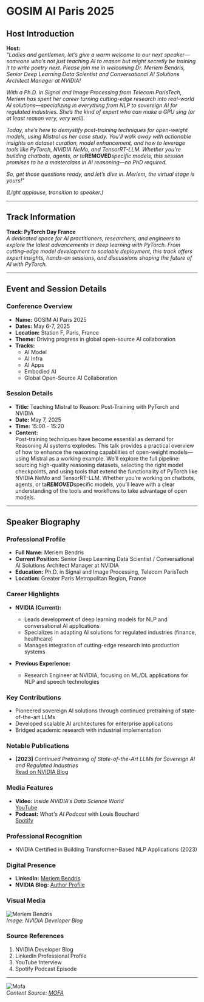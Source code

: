 
# GOSIM AI Paris 2025

## Host Introduction

**Host:**  
*"Ladies and gentlemen, let’s give a warm welcome to our next speaker—someone who’s not just teaching AI to reason but might secretly be training it to write poetry next. Please join me in welcoming Dr. Meriem Bendris, Senior Deep Learning Data Scientist and Conversational AI Solutions Architect Manager at NVIDIA!*  

*With a Ph.D. in Signal and Image Processing from Telecom ParisTech, Meriem has spent her career turning cutting-edge research into real-world AI solutions—specializing in everything from NLP to sovereign AI for regulated industries. She’s the kind of expert who can make a GPU sing (or at least reason very, very well).*  

*Today, she’s here to demystify post-training techniques for open-weight models, using Mistral as her case study. You’ll walk away with actionable insights on dataset curation, model enhancement, and how to leverage tools like PyTorch, NVIDIA NeMo, and TensorRT-LLM. Whether you’re building chatbots, agents, or ta***REMOVED***specific models, this session promises to be a masterclass in AI reasoning—no PhD required.*  

*So, get those questions ready, and let’s dive in. Meriem, the virtual stage is yours!"*  

*(Light applause, transition to speaker.)*  

---

## Track Information

**Track: PyTorch Day France**  
*A dedicated space for AI practitioners, researchers, and engineers to explore the latest advancements in deep learning with PyTorch. From cutting-edge model development to scalable deployment, this track offers expert insights, hands-on sessions, and discussions shaping the future of AI with PyTorch.*

---

## Event and Session Details

### Conference Overview
- **Name:** GOSIM AI Paris 2025  
- **Dates:** May 6-7, 2025  
- **Location:** Station F, Paris, France  
- **Theme:** Driving progress in global open-source AI collaboration  
- **Tracks:**  
  - AI Model  
  - AI Infra  
  - AI Apps  
  - Embodied AI  
  - Global Open-Source AI Collaboration  

### Session Details
- **Title:** Teaching Mistral to Reason: Post-Training with PyTorch and NVIDIA  
- **Date:** May 7, 2025  
- **Time:** 15:00 - 15:20  
- **Content:**  
  Post-training techniques have become essential as demand for Reasoning AI systems explodes. This talk provides a practical overview of how to enhance the reasoning capabilities of open-weight models—using Mistral as a working example. We’ll explore the full pipeline: sourcing high-quality reasoning datasets, selecting the right model checkpoints, and using tools that extend the functionality of PyTorch like NVIDIA NeMo and TensorRT-LLM. Whether you’re working on chatbots, agents, or ta***REMOVED***specific models, you’ll leave with a clear understanding of the tools and workflows to take advantage of open models.

---

## Speaker Biography

### Professional Profile
- **Full Name:** Meriem Bendris  
- **Current Position:** Senior Deep Learning Data Scientist / Conversational AI Solutions Architect Manager at NVIDIA  
- **Education:** Ph.D. in Signal and Image Processing, Telecom ParisTech  
- **Location:** Greater Paris Metropolitan Region, France  

### Career Highlights
- **NVIDIA (Current):**  
  - Leads development of deep learning models for NLP and conversational AI applications  
  - Specializes in adapting AI solutions for regulated industries (finance, healthcare)  
  - Manages integration of cutting-edge research into production systems  

- **Previous Experience:**  
  - Research Engineer at NVIDIA, focusing on ML/DL applications for NLP and speech technologies  

### Key Contributions
- Pioneered sovereign AI solutions through continued pretraining of state-of-the-art LLMs  
- Developed scalable AI architectures for enterprise applications  
- Bridged academic research with industrial implementation  

### Notable Publications
- **[2023]** *Continued Pretraining of State-of-the-Art LLMs for Sovereign AI and Regulated Industries*  
  [Read on NVIDIA Blog](https://developer.nvidia.com/blog/continued-pretraining-of-state-of-the-art-llms-for-sovereign-ai-and-regulated-industries-with-igenius-and-nvidia-dgx-cloud/)  

### Media Features
- **Video:** *Inside NVIDIA's Data Science World*  
  [YouTube](https://www.youtube.com/watch?v=W4Gyibm_EOI)  
- **Podcast:** *What's AI Podcast* with Louis Bouchard  
  [Spotify](https://creators.spotify.com/pod/profile/louis-bouchard/episodes/What-is-Data-Science-like-at-NVIDIA--With-Meriem-Bendris---Whats-AI-Podcast-Ep1-e1vmmm4)  

### Professional Recognition
- NVIDIA Certified in Building Transformer-Based NLP Applications (2023)  

### Digital Presence
- **LinkedIn:** [Meriem Bendris](https://fr.linkedin.com/in/meriem-bendris-74064530)  
- **NVIDIA Blog:** [Author Profile](https://developer.nvidia.com/blog/author/mbendris/)  

### Visual Media
![Meriem Bendris](https://developer.nvidia.com/sites/default/files/styles/full_width/public/author_images/meriem_bendris.jpg)  
*Image: NVIDIA Developer Blog*  

### Source References
1. NVIDIA Developer Blog  
2. LinkedIn Professional Profile  
3. YouTube Interview  
4. Spotify Podcast Episode  

---

![Mofa](mofa.png)  
*Content Source: [MOFA](https://github.com/moxin-org/mofa)*  
